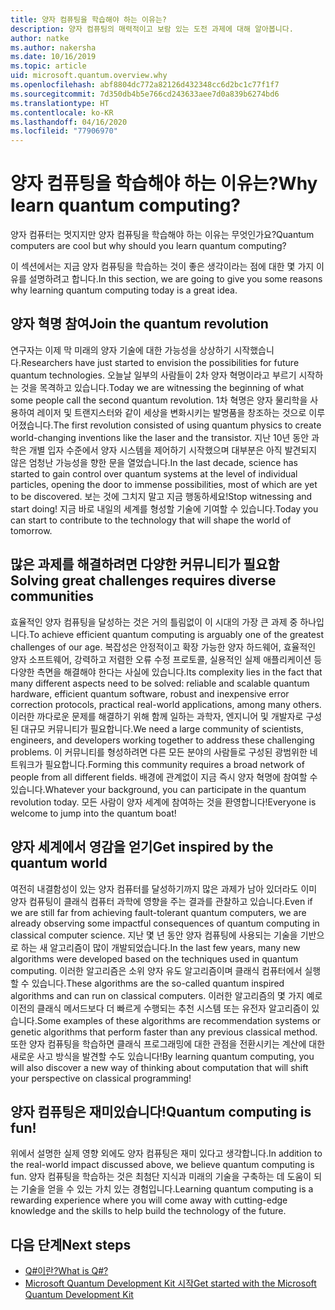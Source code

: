 ```yaml
---
title: 양자 컴퓨팅을 학습해야 하는 이유는?
description: 양자 컴퓨팅의 매력적이고 보람 있는 도전 과제에 대해 알아봅니다.
author: natke
ms.author: nakersha
ms.date: 10/16/2019
ms.topic: article
uid: microsoft.quantum.overview.why
ms.openlocfilehash: abf8804dc772a82126d432348cc6d2bc1c77f1f7
ms.sourcegitcommit: 7d350db4b5e766cd243633aee7d0a839b6274bd6
ms.translationtype: HT
ms.contentlocale: ko-KR
ms.lasthandoff: 04/16/2020
ms.locfileid: "77906970"
---
```

# <a name="why-learn-quantum-computing"></a><span data-ttu-id="8b877-103">양자 컴퓨팅을 학습해야 하는 이유는?</span><span class="sxs-lookup"><span data-stu-id="8b877-103">Why learn quantum computing?</span></span>

<span data-ttu-id="8b877-104">양자 컴퓨터는 멋지지만 양자 컴퓨팅을 학습해야 하는 이유는 무엇인가요?</span><span class="sxs-lookup"><span data-stu-id="8b877-104">Quantum computers are cool but why should you learn quantum computing?</span></span>

<span data-ttu-id="8b877-105">이 섹션에서는 지금 양자 컴퓨팅을 학습하는 것이 좋은 생각이라는 점에 대한 몇 가지 이유를 설명하려고 합니다.</span><span class="sxs-lookup"><span data-stu-id="8b877-105">In this section, we are going to give you some reasons why learning quantum computing today is a great idea.</span></span>

## <a name="join-the-quantum-revolution"></a><span data-ttu-id="8b877-106">양자 혁명 참여</span><span class="sxs-lookup"><span data-stu-id="8b877-106">Join the quantum revolution</span></span>

<span data-ttu-id="8b877-107">연구자는 이제 막 미래의 양자 기술에 대한 가능성을 상상하기 시작했습니다.</span><span class="sxs-lookup"><span data-stu-id="8b877-107">Researchers have just started to envision the possibilities for future quantum technologies.</span></span> <span data-ttu-id="8b877-108">오늘날 일부의 사람들이 2차 양자 혁명이라고 부르기 시작하는 것을 목격하고 있습니다.</span><span class="sxs-lookup"><span data-stu-id="8b877-108">Today we are witnessing the beginning of what some people call the second quantum revolution.</span></span> <span data-ttu-id="8b877-109">1차 혁명은 양자 물리학을 사용하여 레이저 및 트랜지스터와 같이 세상을 변화시키는 발명품을 창조하는 것으로 이루어졌습니다.</span><span class="sxs-lookup"><span data-stu-id="8b877-109">The first revolution consisted of using quantum physics to create world-changing inventions like the laser and the transistor.</span></span> <span data-ttu-id="8b877-110">지난 10년 동안 과학은 개별 입자 수준에서 양자 시스템을 제어하기 시작했으며 대부분은 아직 발견되지 않은 엄청난 가능성을 향한 문을 열었습니다.</span><span class="sxs-lookup"><span data-stu-id="8b877-110">In the last decade, science has started to gain control over quantum systems at the level of individual particles, opening the door to immense possibilities, most of which are yet to be discovered.</span></span> <span data-ttu-id="8b877-111">보는 것에 그치지 말고 지금 행동하세요!</span><span class="sxs-lookup"><span data-stu-id="8b877-111">Stop witnessing and start doing!</span></span> <span data-ttu-id="8b877-112">지금 바로 내일의 세계를 형성할 기술에 기여할 수 있습니다.</span><span class="sxs-lookup"><span data-stu-id="8b877-112">Today you can start to contribute to the technology that will shape the world of tomorrow.</span></span>

## <a name="solving-great-challenges-requires-diverse-communities"></a><span data-ttu-id="8b877-113">많은 과제를 해결하려면 다양한 커뮤니티가 필요함</span><span class="sxs-lookup"><span data-stu-id="8b877-113">Solving great challenges requires diverse communities</span></span>

<span data-ttu-id="8b877-114">효율적인 양자 컴퓨팅을 달성하는 것은 거의 틀림없이 이 시대의 가장 큰 과제 중 하나입니다.</span><span class="sxs-lookup"><span data-stu-id="8b877-114">To achieve efficient quantum computing is arguably one of the greatest challenges of our age.</span></span> <span data-ttu-id="8b877-115">복잡성은 안정적이고 확장 가능한 양자 하드웨어, 효율적인 양자 소프트웨어, 강력하고 저렴한 오류 수정 프로토콜, 실용적인 실제 애플리케이션 등 다양한 측면을 해결해야 한다는 사실에 있습니다.</span><span class="sxs-lookup"><span data-stu-id="8b877-115">Its complexity lies in the fact that many different aspects need to be solved: reliable and scalable quantum hardware, efficient quantum software, robust and inexpensive error correction protocols, practical real-world applications, among many others.</span></span> <span data-ttu-id="8b877-116">이러한 까다로운 문제를 해결하기 위해 함께 일하는 과학자, 엔지니어 및 개발자로 구성된 대규모 커뮤니티가 필요합니다.</span><span class="sxs-lookup"><span data-stu-id="8b877-116">We need a large community of scientists, engineers, and developers working together to address these challenging problems.</span></span> <span data-ttu-id="8b877-117">이 커뮤니티를 형성하려면 다른 모든 분야의 사람들로 구성된 광범위한 네트워크가 필요합니다.</span><span class="sxs-lookup"><span data-stu-id="8b877-117">Forming this community requires a broad network of people from all different fields.</span></span> <span data-ttu-id="8b877-118">배경에 관계없이 지금 즉시 양자 혁명에 참여할 수 있습니다.</span><span class="sxs-lookup"><span data-stu-id="8b877-118">Whatever your background, you can participate in the quantum revolution today.</span></span> <span data-ttu-id="8b877-119">모든 사람이 양자 세계에 참여하는 것을 환영합니다!</span><span class="sxs-lookup"><span data-stu-id="8b877-119">Everyone is welcome to jump into the quantum boat!</span></span>

## <a name="get-inspired-by-the-quantum-world"></a><span data-ttu-id="8b877-120">양자 세계에서 영감을 얻기</span><span class="sxs-lookup"><span data-stu-id="8b877-120">Get inspired by the quantum world</span></span>

<span data-ttu-id="8b877-121">여전히 내결함성이 있는 양자 컴퓨터를 달성하기까지 많은 과제가 남아 있더라도 이미 양자 컴퓨팅이 클래식 컴퓨터 과학에 영향을 주는 결과를 관찰하고 있습니다.</span><span class="sxs-lookup"><span data-stu-id="8b877-121">Even if we are still far from achieving fault-tolerant quantum computers, we are already observing some impactful consequences of quantum computing in classical computer science.</span></span> <span data-ttu-id="8b877-122">지난 몇 년 동안 양자 컴퓨팅에 사용되는 기술을 기반으로 하는 새 알고리즘이 많이 개발되었습니다.</span><span class="sxs-lookup"><span data-stu-id="8b877-122">In the last few years, many new algorithms were developed based on the techniques used in quantum computing.</span></span> <span data-ttu-id="8b877-123">이러한 알고리즘은 소위 양자 유도 알고리즘이며 클래식 컴퓨터에서 실행할 수 있습니다.</span><span class="sxs-lookup"><span data-stu-id="8b877-123">These algorithms are the so-called quantum inspired algorithms and can run on classical computers.</span></span> <span data-ttu-id="8b877-124">이러한 알고리즘의 몇 가지 예로 이전의 클래식 메서드보다 더 빠르게 수행되는 추천 시스템 또는 유전자 알고리즘이 있습니다.</span><span class="sxs-lookup"><span data-stu-id="8b877-124">Some examples of these algorithms are recommendation systems or genetic algorithms that perform faster than any previous classical method.</span></span> <span data-ttu-id="8b877-125">또한 양자 컴퓨팅을 학습하면 클래식 프로그래밍에 대한 관점을 전환시키는 계산에 대한 새로운 사고 방식을 발견할 수도 있습니다!</span><span class="sxs-lookup"><span data-stu-id="8b877-125">By learning quantum computing, you will also discover a new way of thinking about computation that will shift your perspective on classical programming!</span></span>

## <a name="quantum-computing-is-fun"></a><span data-ttu-id="8b877-126">양자 컴퓨팅은 재미있습니다!</span><span class="sxs-lookup"><span data-stu-id="8b877-126">Quantum computing is fun!</span></span>

<span data-ttu-id="8b877-127">위에서 설명한 실제 영향 외에도 양자 컴퓨팅은 재미 있다고 생각합니다.</span><span class="sxs-lookup"><span data-stu-id="8b877-127">In addition to the real-world impact discussed above, we believe quantum computing is fun.</span></span> <span data-ttu-id="8b877-128">양자 컴퓨팅을 학습하는 것은 최첨단 지식과 미래의 기술을 구축하는 데 도움이 되는 기술을 얻을 수 있는 가치 있는 경험입니다.</span><span class="sxs-lookup"><span data-stu-id="8b877-128">Learning quantum computing is a rewarding experience where you will come away with cutting-edge knowledge and the skills to help build the technology of the future.</span></span>

## <a name="next-steps"></a><span data-ttu-id="8b877-129">다음 단계</span><span class="sxs-lookup"><span data-stu-id="8b877-129">Next steps</span></span>

* [<span data-ttu-id="8b877-130">Q#이란?</span><span class="sxs-lookup"><span data-stu-id="8b877-130">What is Q#?</span></span>](xref:microsoft.quantum.overview.qsharp)
* [<span data-ttu-id="8b877-131">Microsoft Quantum Development Kit 시작</span><span class="sxs-lookup"><span data-stu-id="8b877-131">Get started with the Microsoft Quantum Development Kit</span></span>](xref:microsoft.quantum.welcome)
